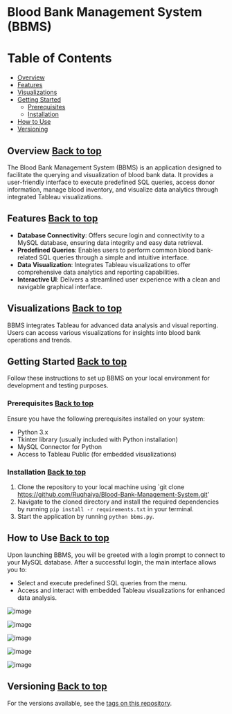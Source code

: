 # Blood Bank Management System (BBMS)
# Table of Contents
  - [Overview](#overview)
  - [Features](#features)
  - [Visualizations](#visualizations)
  - [Getting Started](#getting-started)
    - [Prerequisites](#prerequisites)
    - [Installation](#installation)
  - [How to Use](#how-to-use)
  - [Versioning](#versioning)

## Overview [Back to top](#table-of-contents)

The Blood Bank Management System (BBMS) is an application designed to facilitate the querying and visualization of blood bank data. It provides a user-friendly interface to execute predefined SQL queries, access donor information, manage blood inventory, and visualize data analytics through integrated Tableau visualizations.

## Features [Back to top](#table-of-contents)

- **Database Connectivity**: Offers secure login and connectivity to a MySQL database, ensuring data integrity and easy data retrieval.
- **Predefined Queries**: Enables users to perform common blood bank-related SQL queries through a simple and intuitive interface.
- **Data Visualization**: Integrates Tableau visualizations to offer comprehensive data analytics and reporting capabilities.
- **Interactive UI**: Delivers a streamlined user experience with a clean and navigable graphical interface.

## Visualizations [Back to top](#table-of-contents)

BBMS integrates Tableau for advanced data analysis and visual reporting. Users can access various visualizations for insights into blood bank operations and trends.

## Getting Started [Back to top](#table-of-contents)

Follow these instructions to set up BBMS on your local environment for development and testing purposes.

### Prerequisites [Back to top](#table-of-contents)

Ensure you have the following prerequisites installed on your system:
- Python 3.x
- Tkinter library (usually included with Python installation)
- MySQL Connector for Python
- Access to Tableau Public (for embedded visualizations)

### Installation [Back to top](#table-of-contents)

1. Clone the repository to your local machine using `git clone https://github.com/Ruqhaiya/Blood-Bank-Management-System.git'
2. Navigate to the cloned directory and install the required dependencies by running `pip install -r requirements.txt` in your terminal.
3. Start the application by running `python bbms.py`.

## How to Use [Back to top](#table-of-contents)

Upon launching BBMS, you will be greeted with a login prompt to connect to your MySQL database. After a successful login, the main interface allows you to:
- Select and execute predefined SQL queries from the menu.
- Access and interact with embedded Tableau visualizations for enhanced data analysis.

![image](https://github.com/Ruqhaiya/Blood-Bank-Management-System/assets/55420948/b7a4f819-111c-404f-a0a3-d87d30120a4c)

![image](https://github.com/Ruqhaiya/Blood-Bank-Management-System/assets/55420948/1c6b96c3-72af-4176-9166-3d4ce8caae24)

![image](https://github.com/Ruqhaiya/Blood-Bank-Management-System/assets/55420948/a108fd98-ab95-460e-b86e-7c7319adafd3)

![image](https://github.com/Ruqhaiya/Blood-Bank-Management-System/assets/55420948/ce1c2ae0-65cc-442d-9ab5-4d3ce290e6d0)

![image](https://github.com/Ruqhaiya/Blood-Bank-Management-System/assets/55420948/2a11fe63-62d6-478d-9475-17df0c0c55fb)


## Versioning [Back to top](#table-of-contents)

For the versions available, see the [tags on this repository](https://github.com/<your-username>/bbms/tags).
